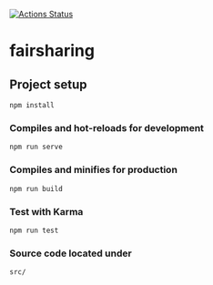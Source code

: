 [![Actions Status](https://github.com/{FAIRsharing}/{fairsharing.github.io}/workflows/blank/badge.svg)](https://github.com/{FAIRsharing}/{fairsharing.github.io}/actions)

# fairsharing

## Project setup
```
npm install
```

### Compiles and hot-reloads for development
```
npm run serve
```

### Compiles and minifies for production
```
npm run build
```

### Test with Karma
```
npm run test
```

### Source code located under
```
src/
```
